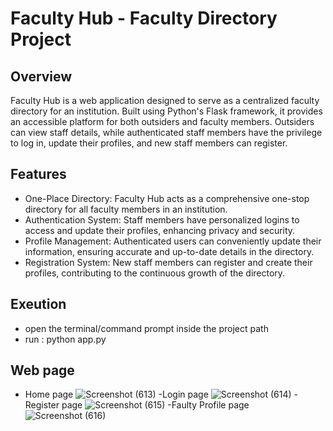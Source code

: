 # Faculty Hub - Faculty Directory Project

## Overview
Faculty Hub is a web application designed to serve as a centralized faculty directory for an institution. Built using Python's Flask framework, it provides an accessible platform for both outsiders and faculty members. Outsiders can view staff details, while authenticated staff members have the privilege to log in, update their profiles, and new staff members can register.

## Features
- One-Place Directory: Faculty Hub acts as a comprehensive one-stop directory for all faculty members in an institution.
- Authentication System: Staff members have personalized logins to access and update their profiles, enhancing privacy and security.
- Profile Management: Authenticated users can conveniently update their information, ensuring accurate and up-to-date details in the directory.
- Registration System: New staff members can register and create their profiles, contributing to the continuous growth of the directory.

## Exeution
- open the terminal/command prompt inside the project path
- run : python app.py 

## Web page
- Home page
![Screenshot (613)](https://github.com/CodeWithTarunika/FacultyHub/assets/124036153/f6cab7f6-215e-4953-ba6b-1c6ea379dc83)
-Login page
![Screenshot (614)](https://github.com/CodeWithTarunika/FacultyHub/assets/124036153/7685926e-2df1-4792-a9c8-b96b159c1d8b)
-Register page
![Screenshot (615)](https://github.com/CodeWithTarunika/FacultyHub/assets/124036153/2f3848db-e96b-4593-8ee9-9f8fe22b1f6a)
-Faulty Profile page
![Screenshot (616)](https://github.com/CodeWithTarunika/FacultyHub/assets/124036153/9a9070ef-dbbf-40f1-ae43-75d64820cb99)





